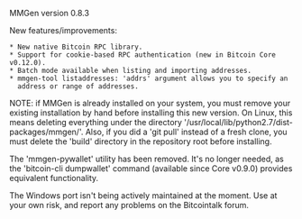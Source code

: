 MMGen version 0.8.3

New features/improvements:

	* New native Bitcoin RPC library.
	* Support for cookie-based RPC authentication (new in Bitcoin Core v0.12.0).
	* Batch mode available when listing and importing addresses.
	* mmgen-tool listaddresses: 'addrs' argument allows you to specify an
	  address or range of addresses.

NOTE: if MMGen is already installed on your system, you must remove your
existing installation by hand before installing this new version.  On Linux,
this means deleting everything under the directory
'/usr/local/lib/python2.7/dist-packages/mmgen/'.  Also, if you did a 'git pull'
instead of a fresh clone, you must delete the 'build' directory in the
repository root before installing.

The 'mmgen-pywallet' utility has been removed.  It's no longer needed, as the
'bitcoin-cli dumpwallet' command (available since Core v0.9.0) provides
equivalent functionality.

The Windows port isn't being actively maintained at the moment.  Use at your own
risk, and report any problems on the Bitcointalk forum.
